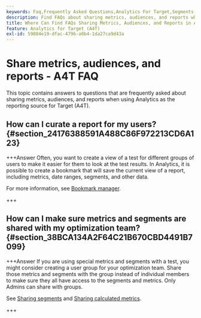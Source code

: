```yaml
---
keywords: Faq,Frequently Asked Questions,Analytics For Target,Segments,A4T,Share Reports
description: Find FAQs about sharing metrics, audiences, and reports when using Analytics for [!DNL Target] (A4T). A4T lets you use Analytics reporting for Adobe [!DNL Target] activities.
title: Where Can Find FAQs Sharing Metrics, Audiences, and Reports in A4T?
feature: Analytics for Target (A4T)
exl-id: 59084e19-dfac-4796-a0b4-1da27ca9d43a
---
```

# Share metrics, audiences, and reports - A4T FAQ

This topic contains answers to questions that are frequently asked about sharing metrics, audiences, and reports when using Analytics as the reporting source for Target (A4T).

## How can I curate a report for my users? {#section_24176388591A488C86F972213CD6A123}

+++Answer
Often, you want to create a view of a test for different groups of users to make it easier for them to look at the test results. In Analytics, it is possible to create a bookmark that will save the current view of a report, including metrics, date ranges, segments, and other data.

For more information, see [Bookmark manager](https://experienceleague.adobe.com/docs/analytics/analyze/reports-analytics/bookmarks.html).

+++

## How can I make sure metrics and segments are shared with my optimization team? {#section_38BCA134A2F64C21B670CBD4491B7099}

+++Answer
If you are using special metrics and segments with a test, you might consider creating a user group for your optimization team. Share those metrics and segments with the group instead of individual members to make sure they all have access to the segments and metrics. Only Admins can share with groups.

See [Sharing segments](https://experienceleague.adobe.com/docs/analytics/components/segmentation/segmentation-workflow/t-seg-share.html) and [Sharing calculated metrics](https://experienceleague.adobe.com/docs/analytics/components/calculated-metrics/calcmetric-workflow/cm-sharing.html).

+++